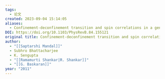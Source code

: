 ```yaml
---
tags:
  - 论文
created: 2023-09-04 15:14:05
aliases:
  - Confinement-deconfinement transition and spin correlations in a generalized Kitaev model
DOI: https://doi.org/10.1103/PhysRevB.84.155121
original title: Confinement-deconfinement transition and spin correlations in a generalized Kitaev model
author:
  - "[[Saptarshi Mandal]]"
  - Subhro Bhattacharjee
  - K. Sengupta
  - "[[Ramamurti Shankar|R. Shankar]]"
  - "[[G. Baskaran]]"
year: "2011"
---
```

